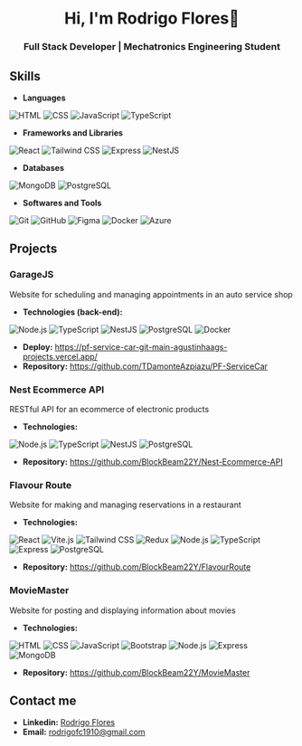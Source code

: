 <h1 align="center"><b>Hi, I'm Rodrigo Flores👋</b></h1>
<h3 align="center">Full Stack Developer | Mechatronics Engineering Student</h3>

## Skills

 - **Languages**

![HTML](https://img.icons8.com/color/48/000000/html-5.png)
![CSS](https://img.icons8.com/color/48/000000/css3.png)
![JavaScript](https://img.icons8.com/fluency/48/000000/javascript.png)
![TypeScript](https://img.icons8.com/color/48/000000/typescript.png)

 - **Frameworks and Libraries**

![React](https://img.icons8.com/color/48/000000/react-native.png)
![Tailwind CSS](https://img.icons8.com/color/48/000000/tailwindcss.png)
![Express](https://img.icons8.com/fluency/48/000000/express-js.png) 
![NestJS](https://img.icons8.com/color/48/000000/nestjs.png)

 - **Databases**

![MongoDB](https://img.icons8.com/color/48/000000/mongodb.png)
![PostgreSQL](https://img.icons8.com/color/48/000000/postgreesql.png)

 - **Softwares and Tools**
 
![Git](https://img.icons8.com/color/48/000000/git.png)
![GitHub](https://img.icons8.com/material-rounded/48/000000/github.png)
![Figma](https://img.icons8.com/color/48/000000/figma.png)
![Docker](https://img.icons8.com/color/48/000000/docker.png)
![Azure](https://img.icons8.com/color/48/000000/azure-1.png)

## Projects

<h3>GarageJS</h3>
<p>Website for scheduling and managing appointments in an auto service shop</p>

 - **Technologies (back-end):**

![Node.js](https://img.icons8.com/color/48/000000/nodejs.png)
![TypeScript](https://img.icons8.com/color/48/000000/typescript.png)
![NestJS](https://img.icons8.com/color/48/000000/nestjs.png)
![PostgreSQL](https://img.icons8.com/color/48/000000/postgreesql.png)
![Docker](https://img.icons8.com/color/48/000000/docker.png)

 - **Deploy:** https://pf-service-car-git-main-agustinhaags-projects.vercel.app/
 - **Repository:** https://github.com/TDamonteAzpiazu/PF-ServiceCar

<h3>Nest Ecommerce API</h3>
<p>RESTful API for an ecommerce of electronic products</p>

 - **Technologies:**

![Node.js](https://img.icons8.com/color/48/000000/nodejs.png)
![TypeScript](https://img.icons8.com/color/48/000000/typescript.png)
![NestJS](https://img.icons8.com/color/48/000000/nestjs.png)
![PostgreSQL](https://img.icons8.com/color/48/000000/postgreesql.png)

 - **Repository:** https://github.com/BlockBeam22Y/Nest-Ecommerce-API

<h3>Flavour Route</h3>
<p>Website for making and managing reservations in a restaurant</p>

 - **Technologies:**

![React](https://img.icons8.com/color/48/000000/react-native.png)
![Vite.js](https://img.icons8.com/fluency/48/000000/vite.png) 
![Tailwind CSS](https://img.icons8.com/color/48/000000/tailwindcss.png)
![Redux](https://img.icons8.com/color/48/000000/redux.png) 
![Node.js](https://img.icons8.com/color/48/000000/nodejs.png)
![TypeScript](https://img.icons8.com/color/48/000000/typescript.png)
![Express](https://img.icons8.com/fluency/48/000000/express-js.png) 
![PostgreSQL](https://img.icons8.com/color/48/000000/postgreesql.png)

 - **Repository:** https://github.com/BlockBeam22Y/FlavourRoute

<h3>MovieMaster</h3>
<p>Website for posting and displaying information about movies</p>

 - **Technologies:**

![HTML](https://img.icons8.com/color/48/000000/html-5.png)
![CSS](https://img.icons8.com/color/48/000000/css3.png)
![JavaScript](https://img.icons8.com/fluency/48/000000/javascript.png)
![Bootstrap](https://img.icons8.com/fluency/48/000000/bootstrap.png)
![Node.js](https://img.icons8.com/color/48/000000/nodejs.png)
![Express](https://img.icons8.com/fluency/48/000000/express-js.png) 
![MongoDB](https://img.icons8.com/color/48/000000/mongodb.png)

 - **Repository:** https://github.com/BlockBeam22Y/MovieMaster

## Contact me

 - **Linkedin:** [Rodrigo Flores](https://www.linkedin.com/in/rodrigo-flores-3450a526a/)
 - **Email:** [rodrigofc1910@gmail.com](mailto:rodrigofc1910@gmail.com)